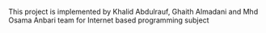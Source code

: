 This project is implemented by Khalid Abdulrauf, Ghaith Almadani and Mhd Osama Anbari team for Internet based programming subject